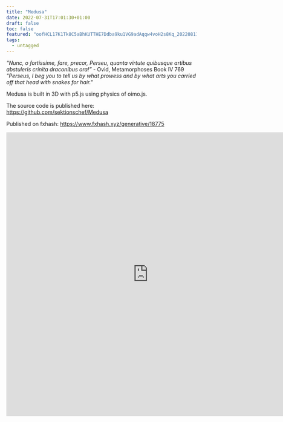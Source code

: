 ```yaml
---
title: "Medusa"
date: 2022-07-31T17:01:30+01:00
draft: false
toc: false
featured: "oofHCL17K1Tk8C5aBhKUTTHE7Ddba9ku1VG9adAqqw4voH2s8Kq_20220811 064951.png" 
tags:
  - untagged
---
```


*“Nunc, o fortissime, fare, precor, Perseu, quanta virtute quibusque artibus abstuleris crinita draconibus ora!”* - Ovid, Metamorphoses Book IV 769
*"Perseus, I beg you to tell us by what prowess and by what arts you carried off that head with snakes for hair."*

Medusa is built in 3D with p5.js using physics of oimo.js.

The source code is published here: https://github.com/sektionschef/Medusa

Published on fxhash: https://www.fxhash.xyz/generative/18775 

<div     style={background-color: #FFFFFF !important;}>
<iframe 
    title="Medusa"
    width="750"
    height="750"
    frameborder="0"
    cellspacing="0"
src="https://gateway.fxhash2.xyz/ipfs/QmRAVaFSrZRoG9nVDLnqcWC2FyxEhD9ovgdmFHNMk9k8a6/?fxhash=oofHCL17K1Tk8C5aBhKUTTHE7Ddba9ku1VG9adAqqw4voH2s8Kq"></iframe>
</div>



